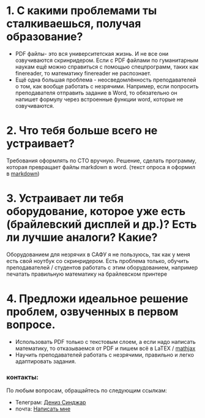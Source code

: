 # 1. С какими проблемами ты сталкиваешься, получая образование?  

- PDF файлы- это вся университетская жизнь. И не все они озвучиваются скринридером.
    Если с PDF файлами по гуманитарным наукам ещё можно справиться с помощью спецпрограмм, таких как finereader, то математику finereader не распознает.
- Ещё одна большая проблема - неосведомлённость преподавателей о том, как вообще работать с незрячими.
    Например, если попросить преподавателя отправить задание в Word, то обязательно он напишет формулу через встроенные функции word, которые не озвучиваются.

# 2. ⁠Что тебя больше всего не устраивает?

Требования оформлять по СТО вручную. Решение, сделать программу, которая превращает файлы markdown в word. (текст опроса я оформил в [markdown](https://texterra.ru/blog/ischerpyvayushchaya-shpargalka-po-sintaksisu-razmetki-markdown-na-zametku-avtoram-veb-razrabotchikam.html))

# 3. Устраивает ли тебя оборудование, которое уже есть (брайлевский дисплей и др.)? Есть ли лучшие аналоги? Какие?

Оборудованием для незрячих в САФУ я не пользуюсь, так как у меня есть свой ноутбук со скринридером.
Есть проблема только, обучить преподавателей / студентов работать с этим оборудованием, например печатать правильную математику на брайлевском принтере

# 4. ⁠Предложи идеальное решение проблем, озвученных в первом вопросе.

- Использовать PDF только с текстовым слоем, а если надо написать математику, то отказываемся от PDF и пишем всё в LaTEX / [mathjax](mathjax.org)
- Научить преподавателей работать с незрячими, правильно и легко адаптировать задания.

### контакты:

По любым вопросам, обращайтесь по следующим ссылкам:
- Телеграм: [Дениз Синджар](https://t.me/denizsincar29)
- почта: [Написать мне](mailto:deniz.sincar@mail.ru)



